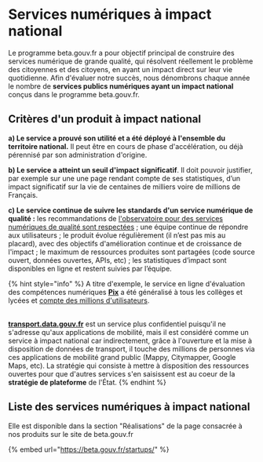 # Services numériques à impact national

Le programme beta.gouv.fr a pour objectif principal de construire des services numérique de grande qualité, qui résolvent réellement le problème des citoyennes et des citoyens, en ayant un impact direct sur leur vie quotidienne. Afin d'évaluer notre succès, nous dénombrons chaque année le nombre de **services publics numériques ayant un impact national** conçus dans le programme beta.gouv.fr.

## Critères d'un produit à impact national

**a) Le service a prouvé son utilité et a été déployé à l'ensemble du territoire national.** Il peut être en cours de phase d'accélération, ou déjà pérennisé par son administration d'origine.

**b) Le service a atteint un seuil d'impact significatif**. Il doit pouvoir justifier, par exemple sur une une page rendant compte de ses statistiques, d’un impact significatif sur la vie de centaines de milliers voire de millions de Français.

**c) Le service continue de suivre les standards d'un service numérique de qualité :** les recommandations de [l'observatoire pour des services numériques de qualité sont respectées](https://observatoire.numerique.gouv.fr) ; une équipe continue de répondre aux utilisateurs ; le produit évolue régulièrement (il n’est pas mis au placard), avec des objectifs d'amélioration continue et de croissance de l'impact ; le maximum de ressources produites sont partagées (code source ouvert, données ouvertes, APIs, etc) ; les statistiques d’impact sont disponibles en ligne et restent suivies par l’équipe.

{% hint style="info" %}
A titre d'exemple, le service en ligne d'évaluation des compétences numériques [**Pix**](https://pix.fr) a été généralisé à tous les collèges et lycées et [compte des millions d'utilisateurs](https://pix.fr/statistiques).

\
[**transport.data.gouv.fr**](http://transport.data.gouv.fr) est un service plus confidentiel puisqu'il ne s'adresse qu'aux applications de mobilité, mais il est considéré comme un service à impact national car indirectement, grâce à l'ouverture et la mise à disposition de données de transport, il touche des millions de personnes via ces applications de mobilité grand public (Mappy, Citymapper, Google Maps, etc). La stratégie qui consiste à mettre à disposition des ressources ouvertes pour que d'autres services s'en saisissent est au coeur de la **stratégie de plateforme** de l'État.
{% endhint %}

## Liste des services numériques à impact national

Elle est disponible dans la section "Réalisations" de la page consacrée à nos produits sur le site de beta.gouv.fr

{% embed url="https://beta.gouv.fr/startups/" %}
